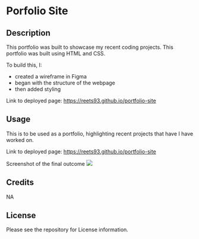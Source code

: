 # Porfolio Site

## Description

This portfolio was built to showcase my recent coding projects. This portfolio was built using HTML and CSS. 

To build this, I:
* created a wireframe in Figma
* began with the structure of the webpage
* then added styling

Link to deployed page: https://reets93.github.io/portfolio-site

## Usage

This is to be used as a portfolio, highlighting recent projects that have I have worked on. 

Link to deployed page: https://reets93.github.io/portfolio-site

Screenshot of the final outcome
![](../module2-portfolio-site/images/portfolio-screenshot.png)

## Credits
NA

## License
Please see the repository for License information. 